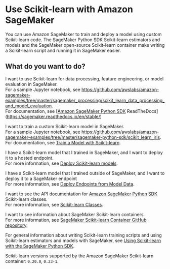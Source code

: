 # Use Scikit\-learn with Amazon SageMaker<a name="sklearn"></a>

You can use Amazon SageMaker to train and deploy a model using custom Scikit\-learn code\. The SageMaker Python SDK Scikit\-learn estimators and models and the SageMaker open\-source Scikit\-learn container make writing a Scikit\-learn script and running it in SageMaker easier\.

## What do you want to do?<a name="sklearn-intent"></a>

I want to use Scikit\-learn for data processing, feature engineering, or model evaluation in SageMaker\.  
For a sample Jupyter notebook, see [https://github\.com/awslabs/amazon\-sagemaker\-examples/tree/master/sagemaker\_processing/scikit\_learn\_data\_processing\_and\_model\_evaluation](https://github.com/awslabs/amazon-sagemaker-examples/tree/master/sagemaker_processing/scikit_learn_data_processing_and_model_evaluation)\.  
For documentation, see [[Amazon SageMaker Python SDK](https://sagemaker.readthedocs.io) ReadTheDocs](https://sagemaker.readthedocs.io/en/stable/)

I want to train a custom Scikit\-learn model in SageMaker\.  
For a sample Jupyter notebook, see [https://github\.com/awslabs/amazon\-sagemaker\-examples/tree/master/sagemaker\-python\-sdk/scikit\_learn\_iris](https://github.com/awslabs/amazon-sagemaker-examples/tree/master/sagemaker-python-sdk/scikit_learn_iris)\.  
For documentation, see [Train a Model with Scikit\-learn](https://sagemaker.readthedocs.io/en/stable/using_sklearn.html#train-a-model-with-sklearn)\.

I have a Scikit\-learn model that I trained in SageMaker, and I want to deploy it to a hosted endpoint\.  
For more information, see [Deploy Scikit\-learn models](https://sagemaker.readthedocs.io/en/stable/using_sklearn.html#deploy-sklearn-models)\.

I have a Scikit\-learn model that I trained outside of SageMaker, and I want to deploy it to a SageMaker endpoint  
For more information, see [Deploy Endpoints from Model Data](https://sagemaker.readthedocs.io/en/stable/using_sklearn.html#deploy-endpoints-from-model-data)\.

I want to see the API documentation for [Amazon SageMaker Python SDK](https://sagemaker.readthedocs.io) Scikit\-learn classes\.  
For more information, see [Scikit\-learn Classes](https://sagemaker.readthedocs.io/en/stable/sagemaker.sklearn.html)\.

I want to see information about SageMaker Scikit\-learn containers\.  
For more information, see [SageMaker Scikit\-learn Container GitHub repository](https://github.com/aws/sagemaker-scikit-learn-container)\.

 For general information about writing Scikit\-learn training scripts and using Scikit\-learn estimators and models with SageMaker, see [Using Scikit\-learn with the SageMaker Python SDK](https://sagemaker.readthedocs.io/en/stable/using_sklearn.html)\.

 Scikit\-learn versions supported by the Amazon SageMaker Scikit\-learn container: `0.20.0`, `0.23-1`\. 
